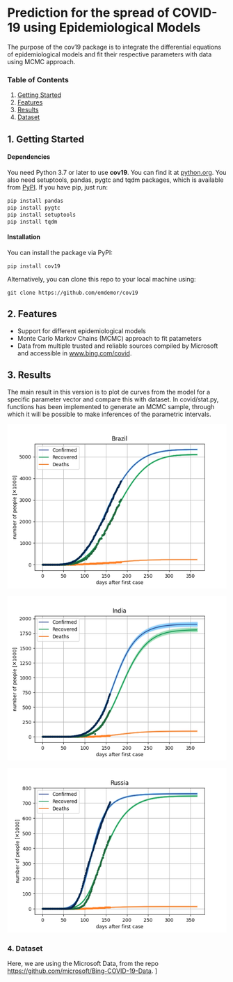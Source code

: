 
# Prediction for the spread of COVID-19 using Epidemiological Models
The purpose of the cov19 package is to integrate the differential equations of epidemiological models and fit their respective parameters with data using MCMC approach.


### Table of Contents
1. [Getting Started](#1-getting-started)
2. [Features](#2-features)
3. [Results](#3-results)
4. [Dataset](#4-dataset)



## 1. Getting Started
#### Dependencies
You need Python 3.7 or later to use **cov19**. You can find it at [python.org](https://www.python.org/).
You also need setuptools, pandas, pygtc and tqdm packages, which is available from [PyPI](https://pypi.org). If you have pip, just run:
```
pip install pandas
pip install pygtc
pip install setuptools
pip install tqdm
```
#### Installation

You can install the package via PyPI:
```
pip install cov19
```
Alternatively, you can clone this repo to your local machine using:
```
git clone https://github.com/emdemor/cov19
```
## 2. Features
- Support for different epidemiological models
- Monte Carlo Markov Chains (MCMC) approach to fit patameters
- Data from multiple trusted and reliable sources compiled by Microsoft and accessible in www.bing.com/covid.

## 3. Results

The main result in this version is to plot de curves from the model for a specific parameter vector and compare this with dataset. In covid/stat.py, functions has been implemented to generate an MCMC sample, through which it will be possible to make inferences of the parametric intervals.

<p align="center">
  <img src="https://raw.githubusercontent.com/emdemor/cov19/master/results/brazil/cases_projection.png" alt="brazil-cases" />
</p>
<p align="center">
  <img src="https://raw.githubusercontent.com/emdemor/cov19/master/results/india/cases_projection.png" alt="india-cases" />
</p>
<p align="center">
  <img src="https://raw.githubusercontent.com/emdemor/cov19/master/results/russia/cases_projection.png" alt="russia-cases" />
</p>


### 4. Dataset

Here, we are using the Microsoft Data, from the repo https://github.com/microsoft/Bing-COVID-19-Data. 
]